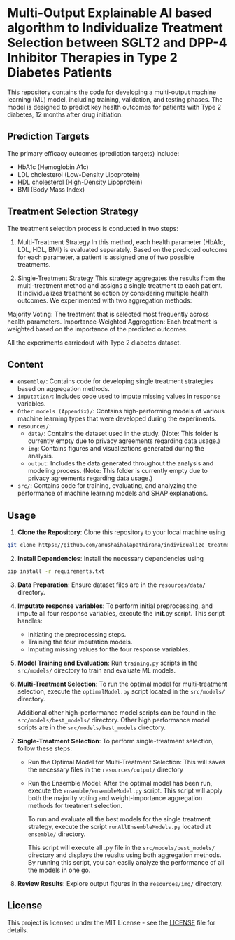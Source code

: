 # Multi-Output Explainable AI based algorithm to Individualize Treatment Selection between SGLT2 and DPP-4 Inhibitor Therapies in Type 2 Diabetes Patients

This repository contains the code for developing a multi-output machine learning (ML) model, including training, validation, and testing phases. The model is designed to predict key health outcomes for patients with Type 2 diabetes, 12 months after drug initiation.

## Prediction Targets
The primary efficacy outcomes (prediction targets) include:

- HbA1c (Hemoglobin A1c)
- LDL cholesterol (Low-Density Lipoprotein)
- HDL cholesterol (High-Density Lipoprotein)
- BMI (Body Mass Index)

## Treatment Selection Strategy
The treatment selection process is conducted in two steps:

1. Multi-Treatment Strategy
In this method, each health parameter (HbA1c, LDL, HDL, BMI) is evaluated separately. Based on the predicted outcome for each parameter, a patient is assigned one of two possible treatments.

2. Single-Treatment Strategy
This strategy aggregates the results from the multi-treatment method and assigns a single treatment to each patient. It individualizes treatment selection by considering multiple health outcomes. We experimented with two aggregation methods:

Majority Voting: The treatment that is selected most frequently across health parameters.
Importance-Weighted Aggregation: Each treatment is weighted based on the importance of the predicted outcomes.

All the experiments carriedout with Type 2 diabetes dataset.

## Content

- `ensemble/`: Contains code for developing single treatment strategies based on aggregation methods.
- `imputation/`: Includes code used to impute missing values in response variables.
- `Other models (Appendix)/`: Contains high-performing models of various machine learning types that were developed during the experiments.
- `resources/`: 
    - `data/`: Contains the dataset used in the study. (Note: This folder is currently empty due to privacy agreements regarding data usage.)
    - `img`: Contains figures and visualizations generated during the analysis.
    - `output`: Includes the data generated throughout the analysis and modeling process. (Note: This folder is currently empty due to privacy agreements regarding data usage.)
- `src/`: Contains code for training, evaluating, and analyzing the performance of machine learning models and SHAP explanations.

## Usage

1. **Clone the Repository**: Clone this repository to your local machine using 
```bash 
git clone https://github.com/anushaihalapathirana/individualize_treatment_selection_t2d.git
``````
2. **Install Dependencies**: Install the necessary dependencies using 
```bash
pip install -r requirements.txt
```
3. **Data Preparation**: Ensure dataset files are in the `resources/data/` directory.
4. **Imputate response variables**: To perform initial preprocessing, and impute all four response variables, execute the __init__.py script. This script handles:

    - Initiating the preprocessing steps.
    - Training the four imputation models.
    - Imputing missing values for the four response variables.

5. **Model Training and Evaluation**: Run `training.py` scripts in the `src/models/` directory to train and evaluate ML models.
6. **Multi-Treatment Selection**: To run the optimal model for multi-treatment selection, execute the `optimalModel.py` script located in the `src/models/` directory. 
    
    Additional other high-performance model scripts can be found in the `src/models/best_models/` directory.
Other high performance model scripts are in the `src/models/best_models` directory.
7. **Single-Treatment Selection**: To perform single-treatment selection, follow these steps:
    - Run the Optimal Model for Multi-Treatment Selection: This will saves the necessary files in the `resources/output/` directory
    - Run the Ensemble Model: After the optimal model has been run, execute the `ensemble/ensembleModel.py` script. This script will apply both the majority voting and weight-importance aggregation methods for treatment selection.

        To run and evaluate all the best models for the single treatment strategy, execute the script `runAllEnsembleModels.py` located at `ensemble/` directory. 
        
        This script will execute all .py file in the `src/models/best_models/` directory and displays the reuslts using both aggregation methods. By running this script, you can easily analyze the performance of all the models in one go.
8. **Review Results**: Explore output figures in the `resources/img/` directory.

## License

This project is licensed under the MIT License - see the [LICENSE](LICENSE) file for details.

